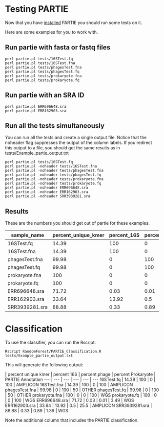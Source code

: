 # Testing PARTIE

Now that you have [installed](INSTALLATION.md) PARTIE you should run some tests on it.


Here are some examples for you to work with.

## Run partie with fasta or fastq files

```
perl partie.pl tests/16STest.fq 
perl partie.pl tests/16STest.fna 
perl partie.pl tests/phagesTest.fna 
perl partie.pl tests/phagesTest.fq  
perl partie.pl tests/prokaryote.fna 
perl partie.pl tests/prokaryote.fq
```

## Run partie with an SRA ID


```
perl partie.pl ERR696648.sra
perl partie.pl ERR162903.sra
```


## Run all the tests simultaneously

You can run all the tests and create a single output file. Notice that the noheader flag suppresses the output of the column labels. If you redirect this output to a file, you should get the same results as in tests/Example_partie_output.txt

```
perl partie.pl tests/16STest.fq
perl partie.pl -noheader tests/16STest.fna
perl partie.pl -noheader tests/phagesTest.fna
perl partie.pl -noheader tests/phagesTest.fq 
perl partie.pl -noheader tests/prokaryote.fna
perl partie.pl -noheader tests/prokaryote.fq
perl partie.pl -noheader ERR696648.sra
perl partie.pl -noheader ERR162903.sra
perl partie.pl -noheader SRR3939281.sra
```


## Results

These are the numbers you should get out of partie for these examples.


sample_name | percent_unique_kmer | percent_16S | percent_phage | percent_Prokaryote
--- | --- | --- | --- | ---
16STest.fq | 14.39| 100 | 0 | 100
16STest.fna | 14.39| 100 | 0 | 100
phagesTest.fna | 99.98| 0 | 100 | 50
phagesTest.fq | 99.98| 0 | 100 | 50
prokaryote.fna | 100 | 0 | 0 | 100
prokaryote.fq | 100 | 0 | 0 | 100
ERR696648.sra | 71.72 | 0.03 | 0.01 | 3.49
ERR162903.sra | 33.64 | 13.92 | 0.5 | 25.5
SRR3939281.sra | 88.88 | 0.33 | 0.89 | 1.39

# Classification

To use the classifier, you can run the Rscript:

```
Rscript RandomForest/PARTIE_Classification.R tests/Example_partie_output.txt
```

This will generate the following output:


 | percent unique kmer | percent 16S | percent phage | percent Prokaryote | PARTIE Annotation
--- | --- | --- | --- | --- | ---
16STest.fq | 14.39 | 100 | 0 | 100 | AMPLICON
16STest.fna | 14.39 | 100 | 0 | 100 | AMPLICON
phagesTest.fna | 99.98 | 0 | 100 | 50 | OTHER
phagesTest.fq | 99.98 | 0 | 100 | 50 | OTHER
prokaryote.fna | 100 | 0 | 0 | 100 | WGS
prokaryote.fq | 100 | 0 | 0 | 100 | WGS
ERR696648.sra | 71.72 | 0.03 | 0.01 | 3.49 | WGS
ERR162903.sra | 33.64 | 13.92 | 0.5 | 25.5 | AMPLICON
SRR3939281.sra | 88.88 | 0.33 | 0.89 | 1.39 | WGS


Note the additional column that includes the PARTIE classification.
